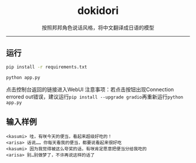 <div align="center">


<h1>dokidori</h1>

按照邦邦角色说话风格，将中文翻译成日语的模型<br>

</div>

---


## 运行

```bash
pip install -r requirements.txt

python app.py
```
点击控制台返回的链接进入WebUI
注意事项：若点击按钮出现Connection errored out错误，建议运行```pip install --upgrade gradio```再重新运行```python app.py```

## 输入样例
```
<kasumi> 哇，有咲今天的便当，看起来超级好吃的！
<arisa> 话说…… 你每天看我的便当，都要说看起来很好吃
<kasumi> 因为我觉得被这么夸奖的话，有咲肯定愿意把便当分给我吃的
<arisa> 别…别做梦了，不许再说这样的话了
```
